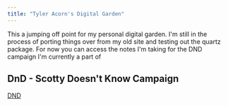 ```yaml
---
title: "Tyler Acorn's Digital Garden"
---
```


This a jumping off point for my personal digital garden. I'm still in the process of porting things over from my old site and testing out the quartz package. For now you can access the notes I'm taking for the DND campaign I'm currently a part of 

## DnD - Scotty Doesn't Know Campaign

[DND](DnD/Outline.md)


